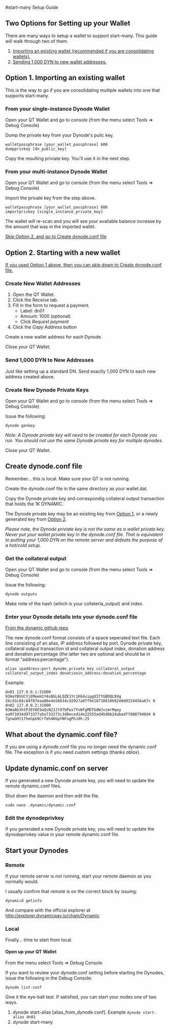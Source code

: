 #start-many Setup Guide

## Two Options for Setting up your Wallet
There are many ways to setup a wallet to support start-many. This guide will walk through two of them.

1. [Importing an existing wallet (recommended if you are consolidating wallets).](#option1)
2. [Sending 1,000 DYN to new wallet addresses.](#option2)

## <a name="option1"></a>Option 1. Importing an existing wallet

This is the way to go if you are consolidating multiple wallets into one that supports start-many. 

### From your single-instance Dynode Wallet

Open your QT Wallet and go to console (from the menu select Tools => Debug Console)

Dump the private key from your Dynode's pulic key.

```
walletpassphrase [your_wallet_passphrase] 600
dumpprivkey [dn_public_key]
```

Copy the resulting priviate key. You'll use it in the next step.

### From your multi-instance Dynode Wallet

Open your QT Wallet and go to console (from the menu select Tools => Debug Console)

Import the private key from the step above.

```
walletpassphrase [your_wallet_passphrase] 600
importprivkey [single_instance_private_key]
```

The wallet will re-scan and you will see your available balance increase by the amount that was in the imported wallet.

[Skip Option 2. and go to Create dynode.conf file](#dynodeconf)

## <a name="option2"></a>Option 2. Starting with a new wallet

[If you used Option 1 above, then you can skip down to Create dynode.conf file.](#dynodeconf)

### Create New Wallet Addresses

1. Open the QT Wallet.
2. Click the Receive tab.
3. Fill in the form to request a payment.
    * Label: dn01
    * Amount: 1000 (optional)
    * Click *Request payment*
5. Click the *Copy Address* button

Create a new wallet address for each Dynode.

Close your QT Wallet.

### Send 1,000 DYN to New Addresses

Just like setting up a standard DN. Send exactly 1,000 DYN to each new address created above.

### Create New Dynode Private Keys

Open your QT Wallet and go to console (from the menu select Tools => Debug Console)

Issue the following:

```dynode genkey```

*Note: A Dynode private key will need to be created for each Dynode you run. You should not use the same Dynode private key for multiple dynodes.*

Close your QT Wallet.

## <a name="dynodeconf"></a>Create dynode.conf file

Remember... this is local. Make sure your QT is not running.

Create the dynode.conf file in the same directory as your wallet.dat.

Copy the Dynode private key and correspondig collateral output transaction that holds the 1K DYNAMIC.

The Dynode private key may be an existing key from [Option 1](#option1), or a newly generated key from [Option 2](#option2). 

*Please note, the Dynode priviate key is not the same as a wallet private key. Never put your wallet private key in the dynode.conf file. That is equivalent to putting your 1,000 DYN on the remote server and defeats the purpose of a hot/cold setup.*

### Get the collateral output

Open your QT Wallet and go to console (from the menu select Tools => Debug Console)

Issue the following:

```dynode outputs```

Make note of the hash (which is your collaterla_output) and index.

### Enter your Dynode details into your dynode.conf file
[From the dynamic github repo](https://github.com/duality-solutions/dynamic/blob/master/doc/dynode_conf.md)

The new dynode.conf format consists of a space seperated text file. Each line consisting of an alias, IP address followed by port, Dynode private key, collateral output transaction id and collateral output index, donation address and donation percentage (the latter two are optional and should be in format "address:percentage").

```
alias ipaddress:port dynode_private_key collateral_output collateral_output_index donationin_address:donation_percentage
```



Example:

```
dn01 127.0.0.1:31000 93HaYBVUCYjEMeeH1Y4sBGLALQZE1Yc1K64xiqgX37tGBDQL8Xg 2bcd3c84c84f87eaa86e4e56834c92927a07f9e18718810b92e0d0324456a67c 0
dn02 127.0.0.2:31000 93WaAb3htPJEV8E9aQcN23Jt97bPex7YvWfgMDTUdWJvzmrMqey aa9f1034d973377a5e733272c3d0eced1de22555ad45d6b24abadff8087948d4 0 7gnwGHt17heGpG9Crfeh4KGpYNFugPhJdh:25
```

## What about the dynamic.conf file?

If you are using a dynode.conf file you no longer need the dynamic.conf file. The exception is if you need custom settings (thanks oblox). 

## Update dynamic.conf on server

If you generated a new Dynode private key, you will need to update the remote dynamic.conf files.

Shut down the daemon and then edit the file.

```sudo nano .dynamic/dynamic.conf```

### Edit the dynodeprivkey
If you generated a new Dynode private key, you will need to update the dynodeprivkey value in your remote dynamic.conf file.

## Start your Dynodes

### Remote

If your remote server is not running, start your remote daemon as you normally would. 

I usually confirm that remote is on the correct block by issuing:

```dynamicd getinfo```

And compare with the official explorer at http://explorer.dynamicpay.io/chain/Dynamic

### Local

Finally... time to start from local.

#### Open up your QT Wallet

From the menu select Tools => Debug Console

If you want to review your dynode.conf setting before starting the Dynodes, issue the following in the Debug Console:

```dynode list-conf```

Give it the eye-ball test. If satisfied, you can start your nodes one of two ways.

1. dynode start-alias [alias_from_dynode.conf]. Example ```dynode start-alias dn01```
2. dynode start-many
